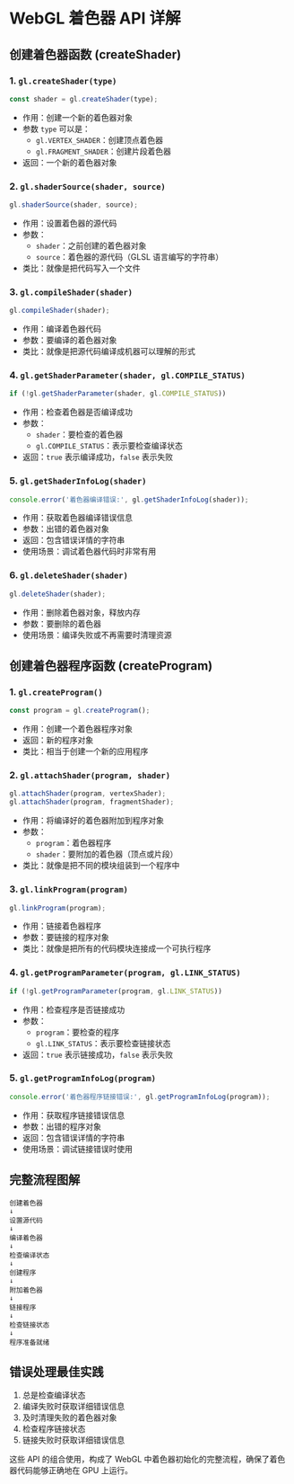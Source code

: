 # WebGL 着色器 API 详解

## 创建着色器函数 (createShader)

### 1. `gl.createShader(type)`
```javascript
const shader = gl.createShader(type);
```
- 作用：创建一个新的着色器对象
- 参数 `type` 可以是：
  - `gl.VERTEX_SHADER`：创建顶点着色器
  - `gl.FRAGMENT_SHADER`：创建片段着色器
- 返回：一个新的着色器对象

### 2. `gl.shaderSource(shader, source)`
```javascript
gl.shaderSource(shader, source);
```
- 作用：设置着色器的源代码
- 参数：
  - `shader`：之前创建的着色器对象
  - `source`：着色器的源代码（GLSL 语言编写的字符串）
- 类比：就像是把代码写入一个文件

### 3. `gl.compileShader(shader)`
```javascript
gl.compileShader(shader);
```
- 作用：编译着色器代码
- 参数：要编译的着色器对象
- 类比：就像是把源代码编译成机器可以理解的形式

### 4. `gl.getShaderParameter(shader, gl.COMPILE_STATUS)`
```javascript
if (!gl.getShaderParameter(shader, gl.COMPILE_STATUS))
```
- 作用：检查着色器是否编译成功
- 参数：
  - `shader`：要检查的着色器
  - `gl.COMPILE_STATUS`：表示要检查编译状态
- 返回：`true` 表示编译成功，`false` 表示失败

### 5. `gl.getShaderInfoLog(shader)`
```javascript
console.error('着色器编译错误:', gl.getShaderInfoLog(shader));
```
- 作用：获取着色器编译错误信息
- 参数：出错的着色器对象
- 返回：包含错误详情的字符串
- 使用场景：调试着色器代码时非常有用

### 6. `gl.deleteShader(shader)`
```javascript
gl.deleteShader(shader);
```
- 作用：删除着色器对象，释放内存
- 参数：要删除的着色器
- 使用场景：编译失败或不再需要时清理资源

## 创建着色器程序函数 (createProgram)

### 1. `gl.createProgram()`
```javascript
const program = gl.createProgram();
```
- 作用：创建一个着色器程序对象
- 返回：新的程序对象
- 类比：相当于创建一个新的应用程序

### 2. `gl.attachShader(program, shader)`
```javascript
gl.attachShader(program, vertexShader);
gl.attachShader(program, fragmentShader);
```
- 作用：将编译好的着色器附加到程序对象
- 参数：
  - `program`：着色器程序
  - `shader`：要附加的着色器（顶点或片段）
- 类比：就像是把不同的模块组装到一个程序中

### 3. `gl.linkProgram(program)`
```javascript
gl.linkProgram(program);
```
- 作用：链接着色器程序
- 参数：要链接的程序对象
- 类比：就像是把所有的代码模块连接成一个可执行程序

### 4. `gl.getProgramParameter(program, gl.LINK_STATUS)`
```javascript
if (!gl.getProgramParameter(program, gl.LINK_STATUS))
```
- 作用：检查程序是否链接成功
- 参数：
  - `program`：要检查的程序
  - `gl.LINK_STATUS`：表示要检查链接状态
- 返回：`true` 表示链接成功，`false` 表示失败

### 5. `gl.getProgramInfoLog(program)`
```javascript
console.error('着色器程序链接错误:', gl.getProgramInfoLog(program));
```
- 作用：获取程序链接错误信息
- 参数：出错的程序对象
- 返回：包含错误详情的字符串
- 使用场景：调试链接错误时使用

## 完整流程图解

```
创建着色器
↓
设置源代码
↓
编译着色器
↓
检查编译状态
↓
创建程序
↓
附加着色器
↓
链接程序
↓
检查链接状态
↓
程序准备就绪
```

## 错误处理最佳实践

1. 总是检查编译状态
2. 编译失败时获取详细错误信息
3. 及时清理失败的着色器对象
4. 检查程序链接状态
5. 链接失败时获取详细错误信息

这些 API 的组合使用，构成了 WebGL 中着色器初始化的完整流程，确保了着色器代码能够正确地在 GPU 上运行。
